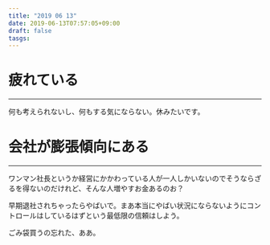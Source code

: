 ```yaml
---
title: "2019 06 13"
date: 2019-06-13T07:57:05+09:00
draft: false
tasgs:
---
```

# 疲れている
---
何も考えられないし、何もする気にならない。休みたいです。

# 会社が膨張傾向にある
---
ワンマン社長というか経営にかかわっている人が一人しかいないのでそうならざるを得ないのだけれど、そんな人増やすお金あるのお？

早期退社されちゃったらやばいで。まあ本当にやばい状況にならないようにコントロールはしているはずという最低限の信頼はしよう。

ごみ袋買うの忘れた、ああ。
